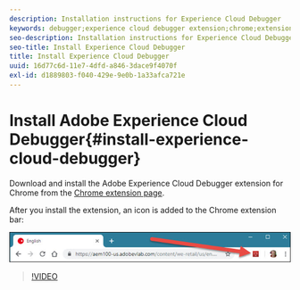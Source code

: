 ```yaml
---
description: Installation instructions for Experience Cloud Debugger
keywords: debugger;experience cloud debugger extension;chrome;extension;install
seo-description: Installation instructions for Experience Cloud Debugger
seo-title: Install Experience Cloud Debugger
title: Install Experience Cloud Debugger
uuid: 16d77c6d-11e7-4dfd-a846-3dace9f4070f
exl-id: d1889803-f040-429e-9e0b-1a33afca721e
---
```

# Install Adobe Experience Cloud Debugger{#install-experience-cloud-debugger}

Download and install the Adobe Experience Cloud Debugger extension for Chrome from the [Chrome extension page](https://chrome.google.com/webstore/detail/adobe-experience-cloud-de/ocdmogmohccmeicdhlhhgepeaijenapj).

After you install the extension, an icon is added to the Chrome extension bar:

![](assets/start-icon.jpg)

>[!VIDEO](https://video.tv.adobe.com/v/23114t2/)
